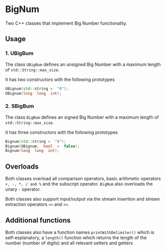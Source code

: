 # BigNum

Two C++ classes that implement Big Number functionality.

## Usage

### 1. UBigBum

The class `UBigNum` defines an unsigned Big Number with a maximum length of `std::String::max_size`.

It has two constructors with the following prototypes

```C++
UBignum(std::string =  "0");
UBignum(long  long  int);
```

### 2. SBigBum

The class `BigNum` defines an signed Big Number with a maximum length of `std::String::max_size`.

It has three constructors with the following prototypes

```C++
Bignum(std::string =  "0");
Bignum(UBignum,  bool  =  false);
Bignum(long  long  int);
```

## Overloads

Both classes overload all comparison operators, basic arithmetic operators `+, -, *, / and %` and the subscript operator. `BigNum` also overloads the unary `-` operator.

Both classes also support input/output via the stream insertion and stream extraction operators `<<` and `>>`.

## Additional functions

Both classes also have a function names `printWithDelimiter()` which is self-explanatory, a `length()` function which returns the length of the number (number of digits) and all relevant setters and getters
